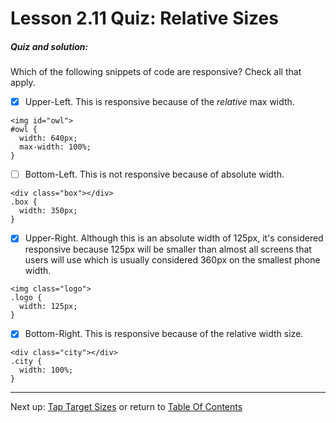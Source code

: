 # Lesson 2.11 Quiz: Relative Sizes

##### Quiz and solution:
Which of the following snippets of code are responsive? Check all that apply.

- [X] Upper-Left. This is responsive because of the *relative* max width.
```
<img id="owl">
#owl {
  width: 640px;
  max-width: 100%;
}
```
- [ ] Bottom-Left. This is not responsive because of absolute width. 
```
<div class="box"></div>
.box {
  width: 350px;
}
```
- [X] Upper-Right. Although this is an absolute width of 125px, it's considered responsive because 125px will be smaller than almost all screens that users will use which is usually considered 360px on the smallest phone width.
```
<img class="logo">
.logo {
  width: 125px;
}
```
- [X] Bottom-Right. This is responsive because of the relative width size.
```
<div class="city"></div>
.city {
  width: 100%;
}
```

- - -
Next up: [Tap Target Sizes](ND024_Part2_Lesson02_12.md) or return to [Table Of Contents](./ND024_TableOfContents.md)
